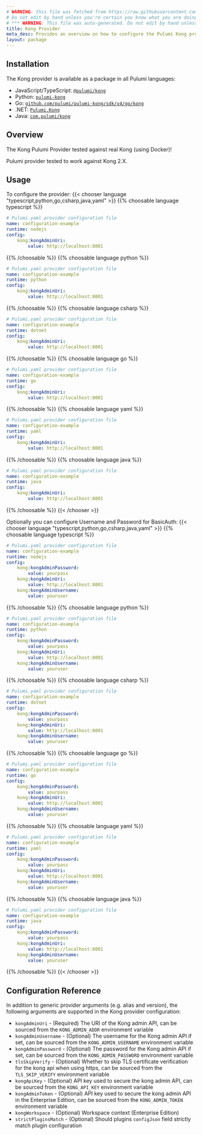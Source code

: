 ```yaml
---
# WARNING: this file was fetched from https://raw.githubusercontent.com/pulumi/pulumi-kong/v4.5.7/docs/_index.md
# Do not edit by hand unless you're certain you know what you are doing!
# *** WARNING: This file was auto-generated. Do not edit by hand unless you're certain you know what you are doing! ***
title: Kong Provider
meta_desc: Provides an overview on how to configure the Pulumi Kong provider.
layout: package
---
```

## Installation

The Kong provider is available as a package in all Pulumi languages:

* JavaScript/TypeScript: [`@pulumi/kong`](https://www.npmjs.com/package/@pulumi/kong)
* Python: [`pulumi-kong`](https://pypi.org/project/pulumi-kong/)
* Go: [`github.com/pulumi/pulumi-kong/sdk/v4/go/kong`](https://github.com/pulumi/pulumi-kong)
* .NET: [`Pulumi.Kong`](https://www.nuget.org/packages/Pulumi.Kong)
* Java: [`com.pulumi/kong`](https://central.sonatype.com/artifact/com.pulumi/kong)
## Overview

The Kong Pulumi Provider tested against real Kong (using Docker)!

Pulumi provider tested to work against Kong 2.X.
## Usage

To configure the provider:
{{< chooser language "typescript,python,go,csharp,java,yaml" >}}
{{% choosable language typescript %}}
```yaml
# Pulumi.yaml provider configuration file
name: configuration-example
runtime: nodejs
config:
    kong:kongAdminUri:
        value: http://localhost:8001

```

{{% /choosable %}}
{{% choosable language python %}}
```yaml
# Pulumi.yaml provider configuration file
name: configuration-example
runtime: python
config:
    kong:kongAdminUri:
        value: http://localhost:8001

```

{{% /choosable %}}
{{% choosable language csharp %}}
```yaml
# Pulumi.yaml provider configuration file
name: configuration-example
runtime: dotnet
config:
    kong:kongAdminUri:
        value: http://localhost:8001

```

{{% /choosable %}}
{{% choosable language go %}}
```yaml
# Pulumi.yaml provider configuration file
name: configuration-example
runtime: go
config:
    kong:kongAdminUri:
        value: http://localhost:8001

```

{{% /choosable %}}
{{% choosable language yaml %}}
```yaml
# Pulumi.yaml provider configuration file
name: configuration-example
runtime: yaml
config:
    kong:kongAdminUri:
        value: http://localhost:8001

```

{{% /choosable %}}
{{% choosable language java %}}
```yaml
# Pulumi.yaml provider configuration file
name: configuration-example
runtime: java
config:
    kong:kongAdminUri:
        value: http://localhost:8001

```

{{% /choosable %}}
{{< /chooser >}}

Optionally you can configure Username and Password for BasicAuth:
{{< chooser language "typescript,python,go,csharp,java,yaml" >}}
{{% choosable language typescript %}}
```yaml
# Pulumi.yaml provider configuration file
name: configuration-example
runtime: nodejs
config:
    kong:kongAdminPassword:
        value: yourpass
    kong:kongAdminUri:
        value: http://localhost:8001
    kong:kongAdminUsername:
        value: youruser

```

{{% /choosable %}}
{{% choosable language python %}}
```yaml
# Pulumi.yaml provider configuration file
name: configuration-example
runtime: python
config:
    kong:kongAdminPassword:
        value: yourpass
    kong:kongAdminUri:
        value: http://localhost:8001
    kong:kongAdminUsername:
        value: youruser

```

{{% /choosable %}}
{{% choosable language csharp %}}
```yaml
# Pulumi.yaml provider configuration file
name: configuration-example
runtime: dotnet
config:
    kong:kongAdminPassword:
        value: yourpass
    kong:kongAdminUri:
        value: http://localhost:8001
    kong:kongAdminUsername:
        value: youruser

```

{{% /choosable %}}
{{% choosable language go %}}
```yaml
# Pulumi.yaml provider configuration file
name: configuration-example
runtime: go
config:
    kong:kongAdminPassword:
        value: yourpass
    kong:kongAdminUri:
        value: http://localhost:8001
    kong:kongAdminUsername:
        value: youruser

```

{{% /choosable %}}
{{% choosable language yaml %}}
```yaml
# Pulumi.yaml provider configuration file
name: configuration-example
runtime: yaml
config:
    kong:kongAdminPassword:
        value: yourpass
    kong:kongAdminUri:
        value: http://localhost:8001
    kong:kongAdminUsername:
        value: youruser

```

{{% /choosable %}}
{{% choosable language java %}}
```yaml
# Pulumi.yaml provider configuration file
name: configuration-example
runtime: java
config:
    kong:kongAdminPassword:
        value: yourpass
    kong:kongAdminUri:
        value: http://localhost:8001
    kong:kongAdminUsername:
        value: youruser

```

{{% /choosable %}}
{{< /chooser >}}
## Configuration Reference

In addition to generic provider arguments (e.g. alias and version), the following arguments are supported in the Kong provider configuration:

* `kongAdminUri` - (Required) The URI of the Kong admin API, can be sourced from the `KONG_ADMIN_ADDR` environment variable
* `kongAdminUsername` - (Optional) The username for the Kong admin API if set, can be sourced from the `KONG_ADMIN_USERNAME` environment variable
* `kongAdminPassword` - (Optional) The password for the Kong admin API if set, can be sourced from the `KONG_ADMIN_PASSWORD` environment variable
* `tlsSkipVerify` - (Optional) Whether to skip TLS certificate verification for the kong api when using https, can be sourced from the `TLS_SKIP_VERIFY` environment variable
* `kongApiKey` - (Optional) API key used to secure the kong admin API, can be sourced from the `KONG_API_KEY` environment variable
* `kongAdminToken` - (Optional) API key used to secure the kong admin API in the Enterprise Edition, can be sourced from the `KONG_ADMIN_TOKEN` environment variable
* `kongWorkspace` - (Optional) Workspace context (Enterprise Edition)
* `strictPluginsMatch` - (Optional) Should plugins `configJson` field strictly match plugin configuration
